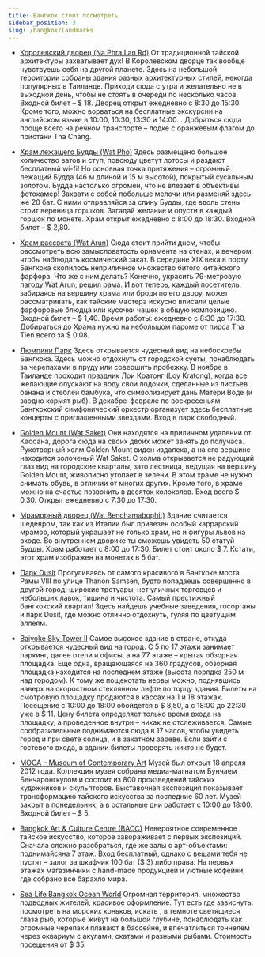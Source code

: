 ```yaml
---
title: Бангкок стоит посмотреть
sidebar_position: 3
slug: /bangkok/landmarks
---
```



- [Королевский дворец (Na Phra Lan Rd)](https://goo.gl/maps/b6v7K5fgWgKV2gd48)
От традиционной тайской архитектуры захватывает дух! В Королевском дворце так вообще чувствуешь себя на другой планете. Здесь на небольшой территории собраны здания разных архитектурных стилей, некогда популярных в Таиланде. Приходи сюда с утра и желательно не в выходной день, чтобы не стоять в очереди по несколько часов. Входной билет – $ 18. Дворец открыт ежедневно с 8:30 до 15:30. Кроме того, можно ворваться на бесплатные экскурсии на английском языке в 10:00, 10:30, 13:30 и 14:00. . Добраться сюда проще всего на речном транспорте – лодке с оранжевым флагом до пристани Tha Chang.

- [Храм лежащего Будды (Wat Pho)](https://goo.gl/maps/MuhFPdegahFiebms7)
Здесь размещено большое количество ватов и ступ, повсюду цветут лотосы и раздают бесплатный wi-fi! Но основная точка притяжения – огромный лежащий Будда (46 м длиной и 15 м высотой), покрытый сусальным золотом. Будда настолько огромен, что не влезает в объективы фотокамер! Захвати с собой побольше мелочи или разменяй здесь же 20 бат. С ними отправляйся за спину Будды, где вдоль стены стоит вереница горшков. Загадай желание и опусти в каждый горшок по монете. Храм открыт ежедневно с 8:00 до 18:30. Входной билет – $ 2,80.

- [Храм рассвета (Wat Arun)](https://goo.gl/maps/1vHSPELFM2Lh7rKG8)
Сюда стоит прийти днем, чтобы рассмотреть всю замысловатость орнамента на стенах, и вечером, чтобы наблюдать космический закат. В середине XIX века в порту Бангкока скопилось неприличное множество битого китайского фарфора. Что же с ним делать? Конечно, украсить 79-метровую пагоду Wat Arun, решил рама. И вот теперь, каждый посетитель, забираясь на вершину храма или бродя по его двору, может рассматривать, как тайские мастера искусно вписали целые фарфоровые блюдца или кусочки чашек в общую композицию. Входной билет – $ 1,40. Время работы: ежедневно с 8:30 до 17:30. Добираться до Храма нужно на небольшом пароме от пирса Tha Tien всего за $ 0,08.

- [Люмпини Парк](https://goo.gl/maps/DbZjTEaUprjxme6j6)
Здесь открывается чудесный вид на небоскребы Бангкока. Здесь можно отдохнуть от городской суеты, понаблюдать за черепахами в пруду или совершить пробежку. В ноябре в Таиланде проходит праздник Лои Кратонг (Loy Kratong), когда все желающие опускают на воду свои лодочки, сделанные из листьев банана и стеблей бамбука, что символизирует дань Матери Воде (и заодно кормят рыб). В декабре-феврале по воскресеньям Бангкокский симфонический оркестр организует здесь бесплатные концерты с приглашенными звездами. Вход в парк свободный.

- [Golden Mount (Wat Saket)](https://goo.gl/maps/dStj7bcyJSWkyxtN9)
Они находятся на приличном удалении от Каосана, дорога сюда на своих двоих может занять до получаса. Рукотворный холм Golden Mount виден издалека, а на его вершине находится золоченый Wat Saket. С холма открывается не радующий глаз вид на городские кварталы, зато лестница, ведущая на вершину Golden Mount, живописно утопает в зелени. В этом храме не нужно снимать обувь, в отличии от многих других. Кроме того, в храме можно на счастье позвонить в десяток колоколов. Вход всего $ 0,30. Открыт ежедневно с 7:30 до 17:30.

- [Мраморный дворец (Wat Benchamabophit)](https://goo.gl/maps/XaRFoM1qGmomgf4H6)
Здание считается шедевром, так как из Италии был привезен особый каррарский мрамор, который украшает не только храм, но и фигуры львов на входе. Во внутреннем дворике ты сможешь увидеть 50 статуй Будды. Храм работает с 8:00 до 17:30. Билет стоит около $ 7. Кстати, этот храм изображен на монетах в 5 бат.

- [Парк Dusit](https://goo.gl/maps/c4gjGm6H5bLQmotD6)
Прогуливаясь от самого красивого в Бангкоке моста Рамы VIII по улице Thanon Samsen, будто попадаешь совершенно в другой город: широкие тротуары, нет уличных торговцев и небольших лавок, тишина и чистота. Самый престижный бангкокский квартал! Здесь найдешь учебные заведения, госорганы и парк Dusit, где можно отлично отдохнуть, гуляя по цветущим аллеям. 

- [Baiyoke Sky Tower II](https://goo.gl/maps/buFodvS67e9AKbhN6)
Самое высокое здание в стране, откуда открывается чудесный вид на город. С 5 по 17 этажи занимает паркинг, далее отели и офисы, а на 77 этаже – крытая обзорная площадка. Еще одна, вращающаяся на 360 градусов, обзорная площадка находится на последнем этаже (высота порядка 250 м над городом). К тому же пощекотать нервы можно, поднявшись наверх на скоростном стеклянном лифте по торцу здания. Билеты на смотровую площадку продаются в кассах на 1 и 18 этажах. Посещение с 10:00 до 18:00 обойдется в $ 8,50, а с 18:00 до 22:30 уже в $ 11. Цену билета определяет только время входа на площадку, а проведенное внутри – никак не отслеживается. Самые сообразительные поднимаются сюда в 17 часов, чтобы увидеть город и при свете солнца, и в закатном зареве. Если зайти с гостевого входа, в здании билеты проверять никто не будет.

- [MOCA – Museum of Contemporary Art](https://goo.gl/maps/mE6e3ozeL4wUgxGi6)
Музей был открыт 18 апреля 2012 года. Коллекция музея собрана медиа-магнатом Бунчаем Бенчаронгкулом и состоит из 800 произведений тайских художников и скульпторов. Выставочная экспозиция показывает трансформацию тайского искусства за последние 60 лет. Музей закрыт в понедельник, а в остальные дни работает с 10:00 до 18:00. Входной билет – $ 5.

- [Bangkok Art & Culture Centre (BACC)](https://goo.gl/maps/QXLmVuwCxpUkBapcA)
Невероятное современное тайское искусство, которое завораживает с первых экспозиций. Сначала сложно разобраться, где же залы с арт-объектами: поднимайсяна 7 этаж. Вход бесплатный, однако с вещами тебя не пустят – залог за шкафчик 100 бат ($ 3) либо права. На первых этажах магазинчики с hand-made продукцией и уютные кофейни, где собрано все барахло мира.

- [Sea Life Bangkok Ocean World](https://goo.gl/maps/8QSqavjwrw699xpf9)
Огромная территория, множество подводных жителей, красивое оформление. Тут есть где зависнуть: посмотреть на морских коньков, искать , в темноте светящиеся глаза рыб, которые живут на большой глубине, понаблюдать как огромные черепахи плавают в бассейне, и впечатлиться тоннелем через оквариум с акулами, скатами и разными рыбами. Стоимость посещения от $ 35.